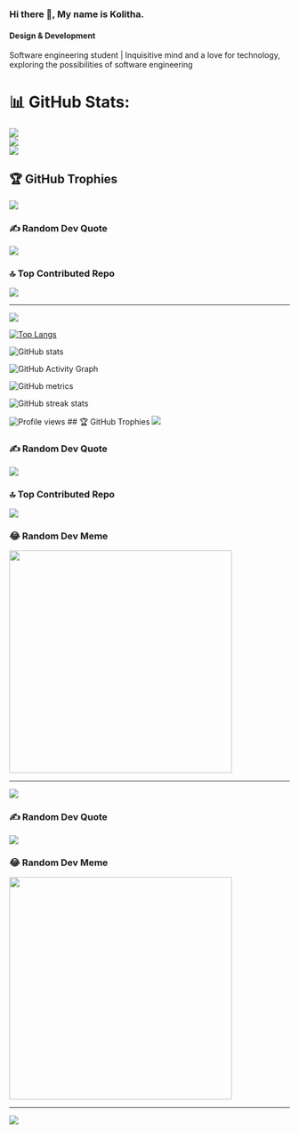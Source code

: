 ### Hi there 👋, My name is Kolitha.
#### Design & Development
Software engineering student | Inquisitive mind and a love for technology, exploring the possibilities of software engineering


# 📊 GitHub Stats:
![](https://github-readme-stats.vercel.app/api?username=KolithaBandara&theme=jolly&hide_border=false&include_all_commits=true&count_private=true)<br/>
![](https://github-readme-streak-stats.herokuapp.com/?user=KolithaBandara&theme=jolly&hide_border=false)<br/>
![](https://github-readme-stats.vercel.app/api/top-langs/?username=KolithaBandara&theme=jolly&hide_border=false&include_all_commits=true&count_private=true&layout=compact)

## 🏆 GitHub Trophies
![](https://github-profile-trophy.vercel.app/?username=KolithaBandara&theme=juicyfresh&no-frame=false&no-bg=false&margin-w=4)

### ✍️ Random Dev Quote
![](https://quotes-github-readme.vercel.app/api?type=horizontal&theme=radical)

### 🔝 Top Contributed Repo
![](https://github-contributor-stats.vercel.app/api?username=KolithaBandara&limit=5&theme=tokyonight&combine_all_yearly_contributions=true)

---
[![](https://visitcount.itsvg.in/api?id=KolithaBandara&icon=5&color=6)](https://visitcount.itsvg.in)

<!-- Proudly created with GPRM ( https://gprm.itsvg.in ) -->

[![Top Langs](https://github-readme-stats.vercel.app/api/top-langs/?username=KolithaBandara)](https://github.com/anuraghazra/github-readme-stats)

![GitHub stats](https://github-readme-stats.vercel.app/api?username=KolithaBandara&show_icons=true)  

![GitHub Activity Graph](https://activity-graph.herokuapp.com/graph?username=KolithaBandara)  

![GitHub metrics](https://metrics.lecoq.io/KolithaBandara)  

![GitHub streak stats](https://streak-stats.demolab.com/?user=KolithaBandara)  

![Profile views](https://gpvc.arturio.dev/KolithaBandara)  ## 🏆 GitHub Trophies
![](https://github-profile-trophy.vercel.app/?username=KolithaBandara&theme=juicyfresh&no-frame=false&no-bg=true&margin-w=4)

### ✍️ Random Dev Quote
![](https://quotes-github-readme.vercel.app/api?type=horizontal&theme=radical)

### 🔝 Top Contributed Repo
![](https://github-contributor-stats.vercel.app/api?username=KolithaBandara&limit=5&theme=dark&combine_all_yearly_contributions=true)

### 😂 Random Dev Meme
<img src='https://randommeme-five.vercel.app/' style="height: 400px;"/>

---
[![](https://visitcount.itsvg.in/api?id=KolithaBandara&icon=5&color=3)](https://visitcount.itsvg.in)

<!-- Proudly created with GPRM ( https://gprm.itsvg.in ) -->
### ✍️ Random Dev Quote
![](https://quotes-github-readme.vercel.app/api?type=horizontal&theme=radical)

### 😂 Random Dev Meme
<img src='https://randommeme-five.vercel.app/' style="height: 400px;"/>

---
[![](https://visitcount.itsvg.in/api?id=KolithaBandara&icon=5&color=3)](https://visitcount.itsvg.in)

<!-- Proudly created with GPRM ( https://gprm.itsvg.in ) -->
